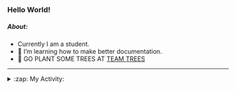 ### Hello World!

##### About:
- Currently I am a student.
- 🌱 I’m learning how to make better documentation.
- 🌱 GO PLANT SOME TREES AT [TEAM TREES](https://teamtrees.org/)

---
<details>
  <summary>:zap: My Activity:</summary>
  
<!--START_SECTION:waka-->
![Code Time](http://img.shields.io/badge/Code%20Time-1%2C225%20hrs%2048%20mins-blue)

**I'm a Night 🦉** 

```text
🌞 Morning                1973 commits        ███░░░░░░░░░░░░░░░░░░░░░░   10.23 % 
🌆 Daytime                6517 commits        ████████░░░░░░░░░░░░░░░░░   33.80 % 
🌃 Evening                5536 commits        ███████░░░░░░░░░░░░░░░░░░   28.71 % 
🌙 Night                  5254 commits        ███████░░░░░░░░░░░░░░░░░░   27.25 % 
```
📅 **I'm Most Productive on Wednesday** 

```text
Monday                   2684 commits        ███░░░░░░░░░░░░░░░░░░░░░░   13.92 % 
Tuesday                  2650 commits        ███░░░░░░░░░░░░░░░░░░░░░░   13.74 % 
Wednesday                4533 commits        ██████░░░░░░░░░░░░░░░░░░░   23.51 % 
Thursday                 2522 commits        ███░░░░░░░░░░░░░░░░░░░░░░   13.08 % 
Friday                   2043 commits        ███░░░░░░░░░░░░░░░░░░░░░░   10.60 % 
Saturday                 1659 commits        ██░░░░░░░░░░░░░░░░░░░░░░░   08.60 % 
Sunday                   3189 commits        ████░░░░░░░░░░░░░░░░░░░░░   16.54 % 
```


📊 **This Week I Spent My Time On** 

```text
🔥 Editors: 
IntelliJ                 7 hrs 8 mins        █████████████████████████   100.00 % 

🐱‍💻 Projects: 
mysql-java               2 hrs 18 mins       ████████░░░░░░░░░░░░░░░░░   32.33 % 
rest-api-example         2 hrs 17 mins       ████████░░░░░░░░░░░░░░░░░   32.14 % 
SpringBootClass1         58 mins             ███░░░░░░░░░░░░░░░░░░░░░░   13.64 % 
movie                    45 mins             ███░░░░░░░░░░░░░░░░░░░░░░   10.59 % 
employee-app             27 mins             ██░░░░░░░░░░░░░░░░░░░░░░░   06.38 % 
```


 Last Updated on 11/10/2023 19:10:59 UTC
<!--END_SECTION:waka-->
</details>
